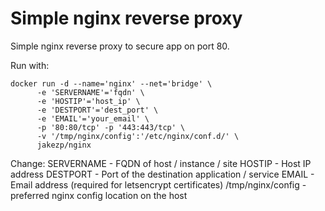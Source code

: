 # Simple nginx reverse proxy

Simple nginx reverse proxy to secure app on port 80.

Run with:
```
docker run -d --name='nginx' --net='bridge' \
      -e 'SERVERNAME'='fqdn' \
      -e 'HOSTIP'='host_ip' \
      -e 'DESTPORT'='dest_port' \
      -e 'EMAIL'='your_email' \
      -p '80:80/tcp' -p '443:443/tcp' \
      -v '/tmp/nginx/config':'/etc/nginx/conf.d/' \
      jakezp/nginx
```

Change:
SERVERNAME - FQDN of host / instance / site
HOSTIP - Host IP address
DESTPORT - Port of the destination application / service
EMAIL - Email address (required for letsencrypt certificates)
/tmp/nginx/config - preferred nginx config location on the host

